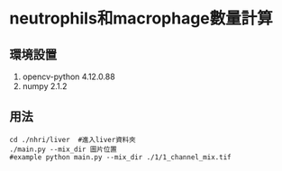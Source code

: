 # neutrophils和macrophage數量計算
## 環境設置
1. opencv-python 4.12.0.88
1. numpy 2.1.2
## 用法
```
cd ./nhri/liver  #進入liver資料夾
./main.py --mix_dir 圖片位置
#example python main.py --mix_dir ./1/1_channel_mix.tif
```
